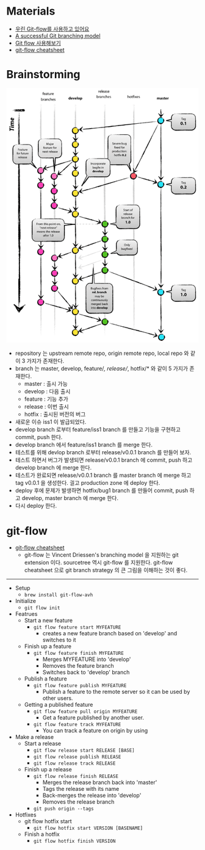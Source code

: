 # Materials

* [우린 Git-flow를 사용하고 있어요](http://woowabros.github.io/experience/2017/10/30/baemin-mobile-git-branch-strategy.html)
* [A successful Git branching model](https://nvie.com/posts/a-successful-git-branching-model/) 
* [Git flow 사용해보기](https://boxfoxs.tistory.com/347) 
* [git-flow cheatsheet](https://danielkummer.github.io/git-flow-cheatsheet/) 

# Brainstorming

![](img/git-flow_overall_graph.png)

* repository 는 upstream remote repo, origin remote repo, local repo 와 같이 3 가지가 존재한다.
* branch 는 master, develop, feature/*, release/*, hotfix/* 와 같이 5 가지가 존재한다.
  * master : 출시 가능
  * develop : 다음 출시
  * feature : 기능 추가
  * release : 이번 출시
  * hotfix : 출시된 버전의 버그
* 새로운 이슈 iss1 이 발급되었다.
* develop branch 로부터 feature/iss1 branch 를 만들고 기능을 구현하고 commit, push 한다. 
* develop branch 에서 feature/iss1 branch 를 merge 한다.
* 테스트를 위해 devlop branch 로부터 release/v0.0.1 branch 를 만들어 보자.
* 테스트 하면서 버그가 발생되면 release/v0.0.1 branch 에 commit, push 하고 develop branch 에 merge 한다.
* 테스트가 완료되면 release/v0.0.1 branch 를 master branch 에 merge 하고 tag v0.0.1 을 생성한다. 긜고 production zone 에 deploy 한다.
* deploy 후에 문제가 발생하면 hotfix/bug1 branch 를 만들어 commit, push 하고 develop, master branch 에 merge 한다.
* 다시 deploy 한다.

# git-flow

* [git-flow cheatsheet](https://danielkummer.github.io/git-flow-cheatsheet/)
  * git-flow 는 Vincent Driessen's branching model 을 지원하는 git extension 이다. sourcetree 역시 git-flow 를 지원한다. git-flow cheatsheet 으로 git branch strategy 의 큰 그림을 이해하는 것이 좋다.

-----

* Setup
  * `brew install git-flow-avh`
* Initialize
  * `git flow init`
* Featrues
  * Start a new feature
    * `git flow feature start MYFEATURE`
      * creates a new feature branch based on 'develop' and switches to it
  * Finish up a feature
    * `git flow feature finish MYFEATURE`
      * Merges MYFEATURE into 'develop'
      * Removes the feature branch
      * Switches back to 'develop' branch
  * Publish a feature
    * `git flow feature publish MYFEATURE`
      * Publish a feature to the remote server so it can be used by other users.
  * Getting a published feature
    * `git flow feature pull origin MYFEATURE`
      * Get a feature published by another user.
    * `git flow feature track MYFEATURE`
      * You can track a feature on origin by using
* Make a release
  * Start a release
    * `git flow release start RELEASE [BASE]`
    * `git flow release publish RELEASE`
    * `git flow release track RELEASE`
  * Finish up a release
    * `git flow release finish RELEASE`
      * Merges the release branch back into 'master'
      * Tags the release with its name
      * Back-merges the release into 'develop'
      * Removes the release branch
    * `git push origin --tags`
* Hotfixes
  * git flow hotfix start
    * `git flow hotfix start VERSION [BASENAME]`
  * Finish a hotfix
    * `git flow hotfix finish VERSION`
